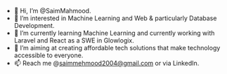 - 👋 Hi, I’m @SaimMahmood.
- 👀 I’m interested in Machine Learning and Web & particularly Database Development.
- 🌱 I’m currently learning Machine Learning and currently working with Laravel and React as a SWE in Glowlogix.
- 💞️ I’m aiming at creating affordable tech solutions that make technology accessible to everyone. 
- 📫 Reach me @saimmehmood2004@gmail.com or via LinkedIn.

<!---
SaimMahmoodRamday/SaimMahmoodRamday is a ✨ special ✨ repository because its `README.md` (this file) appears on your GitHub profile.
You can click the Preview link to take a look at your changes.
--->
